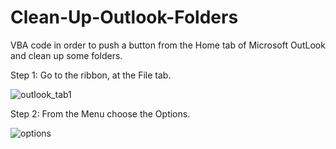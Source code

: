 # Clean-Up-Outlook-Folders
VBA code in order to push a button from the Home tab of Microsoft OutLook and clean up some folders.

Step 1: Go to the ribbon, at the File tab.

![outlook_tab1](https://user-images.githubusercontent.com/32977750/38721816-47e7f0f8-3f04-11e8-921b-b98208d89226.JPG)



Step 2: From the Menu choose the Options.

![options](https://user-images.githubusercontent.com/32977750/38723053-93beaa18-3f08-11e8-9263-729195743387.JPG)

